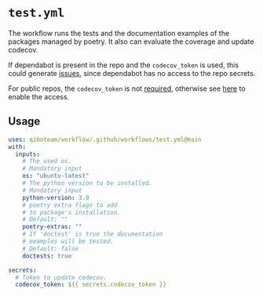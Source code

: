 # `test.yml`

The workflow runs the tests and the documentation examples of the packages managed by poetry.
It also can evaluate the coverage and update codecov.

If dependabot is present in the repo and the `codecov_token` is used, this could generate [issues](https://github.com/qiboteam/qibocal/pull/238), since dependabot has no access to the repo secrets.

For public repos, the `codecov_token` is not [required](https://docs.codecov.com/docs/frequently-asked-questions/#where-is-the-repository-upload-token-found), otherwise see [here](https://docs.github.com/en/code-security/dependabot/working-with-dependabot/configuring-access-to-private-registries-for-dependabot) to enable the access.

## Usage

```yaml
uses: qiboteam/workflow/.github/workflows/test.yml@main
with:
  inputs:
    # The used os.
    # Mandatory input
    os: "ubuntu-latest"
    # The python version to be installed.
    # Mandatory input
    python-version: 3.9
    # poetry extra flags to add
    # to package's installation.
    # Default: ""
    poetry-extras: ""
    # If 'doctest' is true the documentation
    # examples will be tested.
    # Default: false
    doctests: true

secrets:
  # Token to update codecov.
  codecov_token: ${{ secrets.codecov_token }}
```
